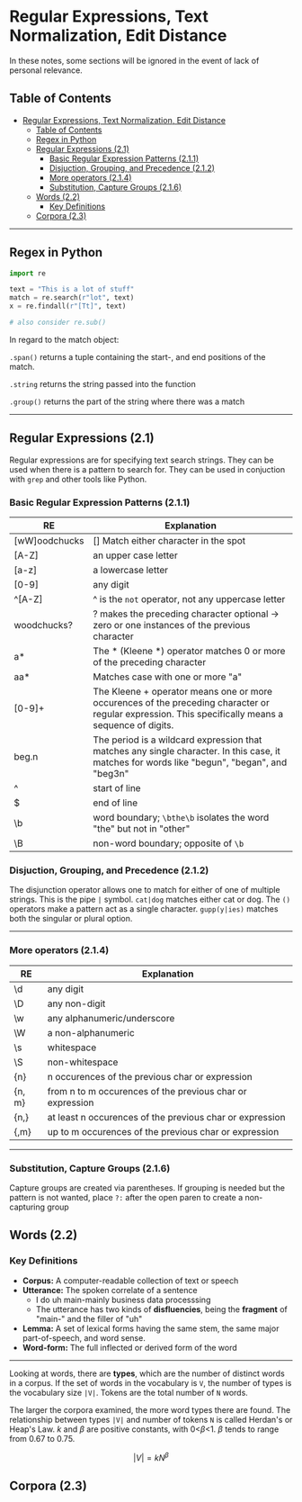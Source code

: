 # Regular Expressions, Text Normalization, Edit Distance
In these notes, some sections will be ignored in the event of lack of personal relevance. 
## Table of Contents
- [Regular Expressions, Text Normalization, Edit Distance](#regular-expressions-text-normalization-edit-distance)
  - [Table of Contents](#table-of-contents)
  - [Regex in Python](#regex-in-python)
  - [Regular Expressions (2.1)](#regular-expressions-21)
    - [Basic Regular Expression Patterns (2.1.1)](#basic-regular-expression-patterns-211)
    - [Disjuction, Grouping, and Precedence (2.1.2)](#disjuction-grouping-and-precedence-212)
    - [More operators (2.1.4)](#more-operators-214)
    - [Substitution, Capture Groups (2.1.6)](#substitution-capture-groups-216)
  - [Words (2.2)](#words-22)
    - [Key Definitions](#key-definitions)
  - [Corpora (2.3)](#corpora-23)

---
## Regex in Python

```python
import re

text = "This is a lot of stuff"
match = re.search(r"lot", text)
x = re.findall(r"[Tt]", text)

# also consider re.sub()

```
In regard to the match object:

`.span()` returns a tuple containing the start-, and end positions of the match.

`.string` returns the string passed into the function

`.group()` returns the part of the string where there was a match

---
## Regular Expressions (2.1)

Regular expressions are for specifying text search strings. They can be used when there is a pattern to search for. They can be used in conjuction with `grep` and other tools like Python. 


### Basic Regular Expression Patterns (2.1.1)
| RE | Explanation |
| --- | --- | 
|[wW]oodchucks | [] Match either character in the spot |
|[A-Z] | an upper case letter | 
|[a-z] | a lowercase letter |
|[0-9] | any digit |
|^[A-Z] | ^ is the `not` operator, not any uppercase letter |
|woodchucks? | ? makes the preceding character optional -> zero or one instances of the previous character | 
| a* | The * (Kleene *) operator matches 0 or more of the preceding character |
| aa* | Matches case with one or more "a" |
| [0-9]+ | The Kleene + operator means one or more occurences of the preceding character or regular expression. This specifically means a sequence of digits.
|beg.n|The period is a wildcard expression that matches any single character. In this case, it matches for words like "begun", "began", and "beg3n" |
| ^ | start of line |
| \$ | end of line |
| \b | word boundary; `\bthe\b` isolates the word "the" but not in "other" |
| \B | non-word boundary; opposite of `\b` |


### Disjuction, Grouping, and Precedence (2.1.2)
The disjunction operator allows one to match for either of one of multiple strings. This is the pipe `|` symbol.  `cat|dog` matches either cat or dog. The `()` operators make a pattern act as a single character. `gupp(y|ies)` matches both the singular or plural option.

---
### More operators (2.1.4)

| RE | Explanation |
| --- | --- | 
| \d | any digit |
| \D | any non-digit |
| \w | any alphanumeric/underscore |
| \W | a non-alphanumeric |
| \s | whitespace |
| \S | non-whitespace | 
| {n} | n occurences of the previous char or expression | 
| {n, m} | from n to m occurences of the previous char or expression | 
| {n,} | at least n occurences of the previous char or expression | 
| {,m} | up to m occurences of the previous char or expression | 

---
### Substitution, Capture Groups (2.1.6)
Capture groups are created via parentheses. If grouping is needed but the pattern is not wanted, place `?:` after the open paren to create a non-capturing group

## Words (2.2)

### Key Definitions

- **Corpus:** A computer-readable collection of text or speech
- **Utterance:** The spoken correlate of a sentence
  - I do uh main-mainly business data processsing
  - The utterance has two kinds of **disfluencies**, being the **fragment** of "main-" and the filler of "uh"
- **Lemma:** A set of lexical forms having the same stem, the same major part-of-speech, and word sense. 
- **Word-form:** The full inflected or derived form of the word

--- 
Looking at words, there are **types**, which are the number of distinct words in a corpus. If the set of words in the vocabulary is `V`, the number of types is the vocabulary size `|V|`. Tokens are the total number of `N` words.

The larger the corpora examined, the more word types there are found. The relationship between types `|V|` and number of tokens `N` is called Herdan's or Heap's Law. *k* and *$\beta$* are positive constants, with 0<*$\beta$*<1. $\beta$ tends to range from 0.67 to 0.75. 

$$
|V| = kN^\beta
$$

## Corpora (2.3)

